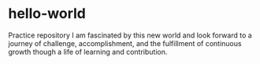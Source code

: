 # hello-world
Practice repository
I am fascinated by this new world and look forward to a journey of challenge, accomplishment, and the fulfillment of continuous growth though a life of learning and contribution.
